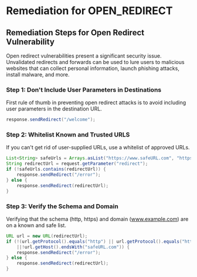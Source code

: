 # Remediation for OPEN_REDIRECT

## Remediation Steps for Open Redirect Vulnerability

Open redirect vulnerabilities present a significant security issue. Unvalidated redirects and forwards can be used to lure users to malicious websites that can collect personal information, launch phishing attacks, install malware, and more. 

### Step 1: Don't Include User Parameters in Destinations

First rule of thumb in preventing open redirect attacks is to avoid including user parameters in the destination URL.

```java
response.sendRedirect("/welcome");
```

### Step 2: Whitelist Known and Trusted URLS

If you can't get rid of user-supplied URLs, use a whitelist of approved URLs. 

```java
List<String> safeUrls = Arrays.asList("https://www.safeURL.com", "https://www.safeURL2.com");
String redirectUrl = request.getParameter("redirect");
if (!safeUrls.contains(redirectUrl)) {
    response.sendRedirect("/error");
} else {
    response.sendRedirect(redirectUrl);
}
```

### Step 3: Verify the Schema and Domain

Verifying that the schema (http, https) and domain (www.example.com) are on a known and safe list.

```java
URL url = new URL(redirectUrl);
if (!(url.getProtocol().equals("http") || url.getProtocol().equals("https"))
    ||!url.getHost().endsWith("safeURL.com")) {
    response.sendRedirect("/error");
} else {
    response.sendRedirect(redirectUrl);
}
```


